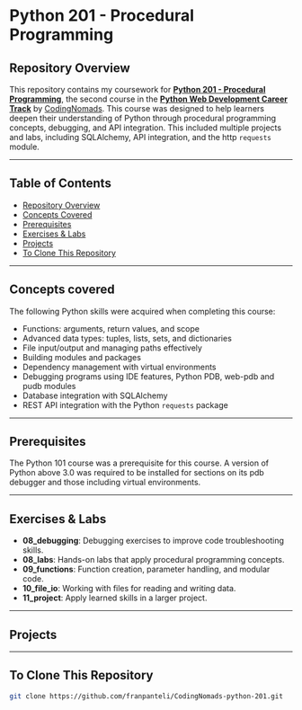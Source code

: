 # Python 201 - Procedural Programming

## Repository Overview
This repository contains my coursework for **[Python 201 - Procedural Programming](https://codingnomads.com/course/python-programming-201)**, the second course in the **[Python Web Development Career Track](https://codingnomads.com/career-track/python-web-development-learn-python-bootcamp)** by [CodingNomads](https://codingnomads.com/). This course was designed to help learners deepen their understanding of Python through procedural programming concepts, debugging, and API integration. This included multiple projects and labs, including SQLAlchemy, API integration, and the http `requests` module. 

---

## Table of Contents
- [Repository Overview](#repository-overview)
- [Concepts Covered](#concepts-covered)
- [Prerequisites](#prerequisites)
- [Exercises & Labs](#exercises--labs)
- [Projects](#projects)
- [To Clone This Repository](#to-clone-this-repository)
  
---

## Concepts covered 
The following Python skills were acquired when completing this course:
- Functions: arguments, return values, and scope 
- Advanced data types: tuples, lists, sets, and dictionaries
- File input/output and managing paths effectively
- Building modules and packages 
- Dependency management with virtual environments 
- Debugging programs using IDE features, Python PDB, web-pdb and pudb modules  
- Database integration with SQLAlchemy
- REST API integration with the Python `requests` package 

---

## Prerequisites
The Python 101 course was a prerequisite for this course. A version of Python above 3.0 was required to be installed for sections on its pdb debugger and those including virtual environments. 

---

## Exercises & Labs
- **08_debugging**: Debugging exercises to improve code troubleshooting skills.
- **08_labs**: Hands-on labs that apply procedural programming concepts.
- **09_functions**: Function creation, parameter handling, and modular code.
- **10_file_io**: Working with files for reading and writing data.
- **11_project**: Apply learned skills in a larger project.

---

## Projects

---

## To Clone This Repository
```bash
git clone https://github.com/franpanteli/CodingNomads-python-201.git
